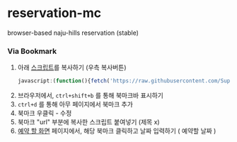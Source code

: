 # reservation-mc
browser-based naju-hills reservation (stable)

### Via Bookmark
1. 아래 [스크립트](https://github.com/SuperLeeK/reservation-mc/blob/main/bookmark.js)를 복사하기 (우측 복사버튼)
    ```javascript
    javascript:(function(){fetch('https://raw.githubusercontent.com/SuperLeeK/reservation-mc/refs/heads/main/script.js').then(response=>{if(!response.ok){throw new Error(`Failed to fetch script: ${response.statusText}`);}return response.text();}).then(scriptContent=>{const script=document.createElement('script');script.textContent=scriptContent;document.head.appendChild(script);console.log('Script loaded and executed.');}).catch(error=>{console.error(error);});})();
    ```
2. 브라우저에서, `ctrl+shift+b` 를 통해 북마크바 표시하기
3. `ctrl+d` 를 통해 아무 페이지에서 북마크 추가
4. 북마크 우클릭 - 수정
5. 북마크 "url" 부분에 복사한 스크립트 붙여넣기 (제목 x)
6. [예약 할 화면](https://najuhills.com/reservation) 페이지에서, 해당 북마크 클릭하고 날짜 입력하기 ( 예약할 날짜 )
